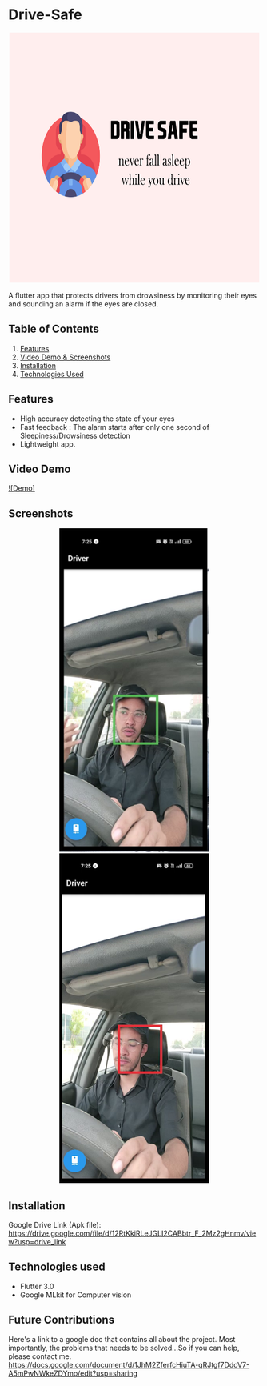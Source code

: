 # Drive-Safe

<p align="center">
  <img src="screenshots/banner.jpg" alt="App Logo" width="500" height="500">
</p>
A flutter app that protects drivers from drowsiness by monitoring their eyes and sounding an alarm if the eyes are closed.

## Table of Contents  
1. [Features](#features)  
2. [Video Demo & Screenshots](#screenshots)  
3. [Installation](#installation)  
4. [Technologies Used](#technologies-used)

## Features  
- High accuracy detecting the state of your eyes  
- Fast feedback : The alarm starts after only one second of Sleepiness/Drowsiness detection  
- Lightweight app.

## Video Demo
[![Demo]](https://drive.google.com/file/d/14RNDqBvLAXhur4xO-fht_27zqvijICAe/view?usp=sharing)

## Screenshots  
<p align="center">
<img src="screenshots/1.PNG" width="300" alt="Driver Awake"/>  
<img src="screenshots/3.png" width="300" alt="Driver asleep. Sound Alarm !"/>    
</p>

## Installation
Google Drive Link (Apk file):
https://drive.google.com/file/d/12RtKkiRLeJGLI2CABbtr_F_2Mz2gHnmv/view?usp=drive_link

## Technologies used
- Flutter 3.0
- Google MLkit for Computer vision

## Future Contributions 
Here's a link to a google doc that contains all about the project. Most importantly, the problems that needs to be solved...So if you can help, please contact me.
https://docs.google.com/document/d/1JhM2ZferfcHiuTA-qRJtgf7DdoV7-A5mPwNWkeZDYmo/edit?usp=sharing
